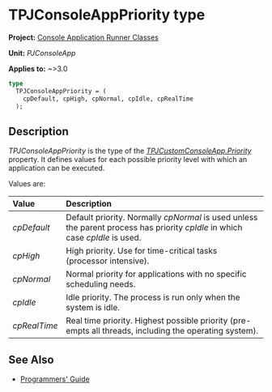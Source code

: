 # TPJConsoleAppPriority type

**Project:** [Console Application Runner Classes](../API.md)

**Unit:** _PJConsoleApp_

**Applies to:** ~>3.0

```pascal
type
  TPJConsoleAppPriority = (
    cpDefault, cpHigh, cpNormal, cpIdle, cpRealTime
  );
```

## Description

_TPJConsoleAppPriority_ is the type of the [_TPJCustomConsoleApp.Priority_](./TPJCustomConsoleApp-Priority.md) property. It defines values for each possible priority level with which an application can be executed.

Values are:

| Value | Description |
|:------|:------------|
| _cpDefault_ | Default priority. Normally _cpNormal_ is used unless the parent process has priority _cpIdle_ in which case _cpIdle_ is used. |
| _cpHigh_ | High priority. Use for time-critical tasks (processor intensive). |
| _cpNormal_ | Normal priority for applications with no specific scheduling needs. |
| _cpIdle_ | Idle priority. The process is run only when the system is idle. |
| _cpRealTime_ | Real time priority. Highest possible priority (pre-empts all threads, including the operating system). |

## See Also

* [Programmers' Guide](../API.md)
